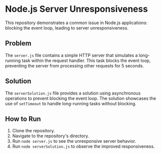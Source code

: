 # Node.js Server Unresponsiveness

This repository demonstrates a common issue in Node.js applications: blocking the event loop, leading to server unresponsiveness.

## Problem

The `server.js` file contains a simple HTTP server that simulates a long-running task within the request handler. This task blocks the event loop, preventing the server from processing other requests for 5 seconds.

## Solution

The `serverSolution.js` file provides a solution using asynchronous operations to prevent blocking the event loop.  The solution showcases the use of `setTimeout` to handle long-running tasks without blocking.

## How to Run

1. Clone the repository.
2. Navigate to the repository's directory.
3. Run `node server.js` to see the unresponsive server behavior.
4. Run `node serverSolution.js` to observe the improved responsiveness.